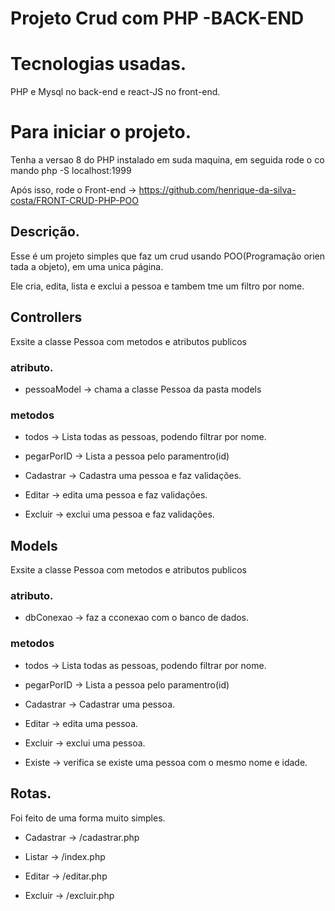 # Projeto Crud com PHP -BACK-END

# Tecnologias usadas.

PHP e Mysql no back-end e react-JS no front-end.

# Para iniciar o projeto.

Tenha a versao 8 do PHP instalado em suda maquina, em seguida rode o comando php -S localhost:1999

Após isso, rode o Front-end -> https://github.com/henrique-da-silva-costa/FRONT-CRUD-PHP-POO

## Descrição.

Esse é um projeto simples que faz um crud usando POO(Programação orientada a objeto), em uma unica página.

Ele cria, edita, lista e exclui a pessoa e tambem tme um filtro por nome.

## Controllers

Exsite a classe Pessoa com metodos e atributos publicos

### atributo.

* pessoaModel -> chama a classe Pessoa da pasta models

### metodos

* todos -> Lista todas as pessoas, podendo filtrar por nome.

* pegarPorID -> Lista a pessoa pelo paramentro(id)

* Cadastrar -> Cadastra uma pessoa e faz validações.

* Editar -> edita uma pessoa e faz validações.

* Excluir -> exclui uma pessoa e faz validações.

## Models

Exsite a classe Pessoa com metodos e atributos publicos

### atributo.

* dbConexao -> faz a cconexao com o banco de dados.

### metodos

* todos -> Lista todas as pessoas, podendo filtrar por nome.

* pegarPorID -> Lista a pessoa pelo paramentro(id)

* Cadastrar -> Cadastrar uma pessoa.

* Editar -> edita uma pessoa.

* Excluir -> exclui uma pessoa.

* Existe -> verifica se existe uma pessoa com o mesmo nome e idade.

## Rotas.

Foi feito de uma forma muito simples.

* Cadastrar -> /cadastrar.php

* Listar -> /index.php

* Editar -> /editar.php

* Excluir -> /excluir.php


